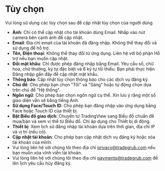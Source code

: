 # **Tùy chọn**

Vui lòng sử dụng các tùy chọn sau để cập nhật tùy chọn của người dùng
- **Ảnh**: Chỉ có thể cập nhật cho tài khoản dùng Email. Nhấp vào nút camera bên cạnh ảnh để cập nhật.
- **Email**: Địa chỉ email của tài khoản đã đăng nhập. Không thể thay đổi và sử dụng để hỗ trợ.
- **Tên, Điện thoại**: Không thể thay đổi từ ứng dụng. Liên hệ với bộ phận Hỗ trợ nếu bạn muốn cập nhật.
- **Đổi mật khẩu**: Chỉ được phép đăng nhập bằng Email. Yêu cầu số, chữ hoa, chữ thường, ký tự đặc biệt và 8 ký tự tối thiểu. Bạn phải thực hiện Đăng nhập gần đây để cập nhật mật khẩu.
- **Thông báo**: Cập nhật tùy chọn thông báo cho các dịch vụ đăng ký.
- **Chủ đề**: Cho phép bạn chọn "Tối" và "Sáng" hoặc tự động chọn dựa trên chủ đề "Hệ thống".
- **Ngôn ngữ**: Cho phép bạn chọn ngôn ngữ cụ thể. Xin lưu ý rằng một số giao diện vẫn sẽ bằng tiếng Anh.
- **Sử dụng Face/Touch ID**: Cho phép bạn đăng nhập vào ứng dụng bằng Face hoặc Touch ID của thiết bị.
- **Bật Biểu đồ giao dịch**: Chuyển từ TradingView sang Biểu đồ chuẩn để mua/bán và xem vị thế từ Biểu đồ. Chỉ áp dụng cho Thiết bị di động. 
- **Thiết bị**: Xem lịch sử đăng nhập tài khoản dựa trên thời gian, địa chỉ IP và vị trí (nếu có). 
- **Cập nhật tài khoản**: Cho phép bạn cập nhật dịch vụ đăng ký hoặc xóa tài khoản của mình. 
- Vui lòng liên hệ với chúng tôi theo địa chỉ [privacy@tradegrub.com](mailto:privacy@tradegrub.com) nếu bạn muốn xóa vĩnh viễn tài khoản. 
- Vui lòng liên hệ với chúng tôi theo địa chỉ [payments@tradegrub.com](mailto:payments@tradegrub.com) để lên lịch yêu cầu hủy đăng ký. 
